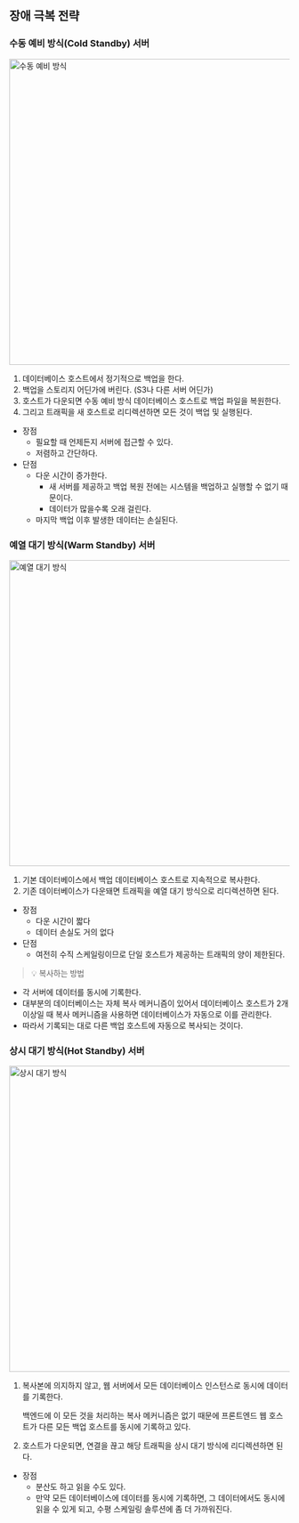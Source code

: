 ## 장애 극복 전략

### 수동 예비 방식(Cold Standby) 서버
<img width="550" alt="수동 예비 방식" src="https://user-images.githubusercontent.com/107941880/228850959-f578288c-f07b-4c3c-b2c1-579f8b7d65d8.png">

1. 데이터베이스 호스트에서 정기적으로 백업을 한다.
2. 백업을 스토리지 어딘가에 버린다. (S3나 다른 서버 어딘가)
3. 호스트가 다운되면 수동 예비 방식 데이터베이스 호스트로 백업 파일을 복원한다.
4. 그리고 트래픽을 새 호스트로 리디렉션하면 모든 것이 백업 및 실행된다.
- 장점
    - 필요할 때 언제든지 서버에 접근할 수 있다.
    - 저렴하고 간단하다.
- 단점
    - 다운 시간이 증가한다.
        - 새 서버를 제공하고 백업 복원 전에는 시스템을 백업하고 실행할 수 없기 때문이다.
        - 데이터가 많을수록 오래 걸린다.
    - 마지막 백업 이후 발생한 데이터는 손실된다.

### 예열 대기 방식(Warm Standby) 서버
<img width="550" alt="예열 대기 방식" src="https://user-images.githubusercontent.com/107941880/228850994-9944af92-6f30-4f9e-8f40-0a6c3d980ecc.png">

1. 기본 데이터베이스에서 백업 데이터베이스 호스트로 지속적으로 복사한다.
2. 기존 데이터베이스가 다운돼면 트래픽을 예열 대기 방식으로 리디렉션하면 된다.
- 장점
    - 다운 시간이 짧다
    - 데이터 손실도 거의 없다
- 단점 
  - 여전히 수직 스케일링이므로 단일 호스트가 제공하는 트래픽의 양이 제한된다.

> 💡 복사하는 방법

- 각 서버에 데이터를 동시에 기록한다.
- 대부분의 데이터베이스는 자체 복사 메커니즘이 있어서 데이터베이스 호스트가 2개 이상일 때 복사 메커니즘을 사용하면 데이터베이스가 자동으로 이를 관리한다.
- 따라서 기록되는 대로 다른 백업 호스트에 자동으로 복사되는 것이다.

### 상시 대기 방식(Hot Standby) 서버
<img width="550" alt="상시 대기 방식" src="https://user-images.githubusercontent.com/107941880/228851041-5a21fde2-9860-499e-a40e-2b9b08897ea4.png">

1. 복사본에 의지하지 않고, 웹 서버에서 모든 데이터베이스 인스턴스로 동시에 데이터를 기록한다.

   백엔드에 이 모든 것을 처리하는 복사 메커니즘은 없기 때문에 프론트엔드 웹 호스트가 다른 모든 백업 호스트를 동시에 기록하고 있다.

2. 호스트가 다운되면, 연결을 끊고 해당 트래픽을 상시 대기 방식에 리디렉션하면 된다.
- 장점
    - 분산도 하고 읽을 수도 있다.
    - 만약 모든 데이터베이스에 데이터를 동시에 기록하면, 그 데이터에서도 동시에 읽을 수 있게 되고, 수평 스케일링 솔루션에 좀 더 가까워진다.
